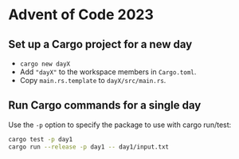 Advent of Code 2023
===================

## Set up a Cargo project for a new day

- `cargo new dayX`
- Add `"dayX"` to the workspace members in `Cargo.toml`.
- Copy `main.rs.template` to `dayX/src/main.rs`.

## Run Cargo commands for a single day

Use the `-p` option to specify the package to use with cargo run/test:

```bash
cargo test -p day1
cargo run --release -p day1 -- day1/input.txt
```

